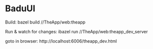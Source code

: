 # BaduUI

Build:
bazel build //TheApp/web:theapp

Run & watch for changes:
ibazel run //TheApp/web:theapp_dev_server

goto in browser:
http://localhost:6006/theapp_dev.html
